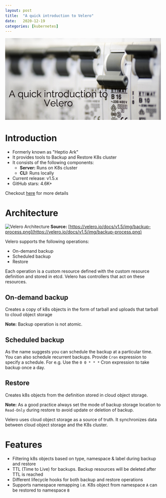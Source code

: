 ```yaml
---
layout: post
title:  "A quick introduction to Velero"
date:   2020-12-19
categories: [kubernetes]
---
```


![A quick introduction to Velero](https://raw.githubusercontent.com/sagar-jadhav/sagar-jadhav.github.io/master/static/img/_posts/overview_velero.png)

# Introduction

- Formerly known as "Heptio Ark"
- It provides tools to Backup and Restore K8s cluster
- It consists of the following components:
    - **Server:** Runs on K8s cluster
    - **CLI:** Runs locally
- Current release: v1.5.x
- GitHub stars: 4.6K+ 

Checkout [here](https://velero.io/) for more details

# Architecture

![Velero Architecture](https://velero.io/docs/v1.5/img/backup-process.png)
**Source:** [https://velero.io/docs/v1.5/img/backup-process.png](https://velero.io/docs/v1.5/img/backup-process.png)

Velero supports the following operations:
- On-demand backup
- Scheduled backup
- Restore

Each operation is a custom resource defined with the custom resource definition and stored in etcd. Velero has controllers that act on these resources.

## On-demand backup
Creates a copy of k8s objects in the form of tarball and uploads that tarball to cloud object storage

**Note:** Backup operation is not atomic.

## Scheduled backup
As the name suggests you can schedule the backup at a particular time. You can also schedule recurrent backups. Provide `Cron` expression to specify a schedule. For e.g. Use the `0 0 * * *` Cron expression to take backup once a day.

## Restore
Creates k8s objects from the definition stored in cloud object storage.

**Note:** As a good practice always set the mode of backup storage location to `Read-Only` during restore to avoid update or deletion of backup.

Velero uses cloud object storage as a source of truth. It synchronizes data between cloud object storage and the K8s cluster.

# Features
- Filtering k8s objects based on type, namespace & label during backup and restore
- TTL (Time to Live) for backups. Backup resources will be deleted after TTL is reached
- Different lifecycle hooks for both backup and restore operations
- Supports namespace remapping i.e. K8s object from namespace `A` can be restored to namespace `B`
